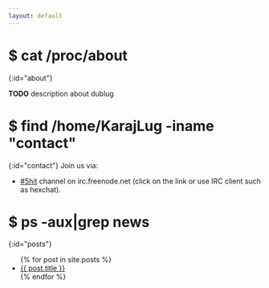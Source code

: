 ```yaml
---
layout: default
---
```


# $ cat /proc/about
{:id="about"}

**TODO** description about dublug

# $ find /home/KarajLug -iname "contact"
{:id="contact"}
Join us via:
* [#5hit](http://webchat.freenode.net/?channels=5hit&uio=d4) channel on irc.freenode.net
  (click on the link or use IRC client such as hexchat).

# $ ps -aux|grep news
{:id="posts"}

<ul>
{% for post in site.posts %}
<li><a href="{{ post.url }}" title="{{ post.description }}">{{ post.title }}</a></li>
{% endfor %}
</ul>
